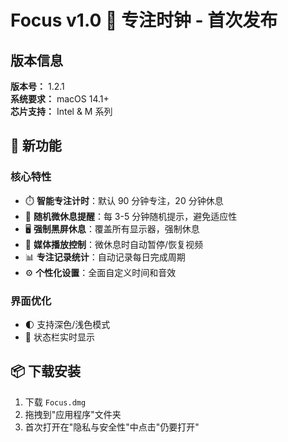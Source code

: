 # Focus v1.0 🎯 专注时钟 - 首次发布

## 版本信息

**版本号：** 1.2.1  
**系统要求：** macOS 14.1+  
**芯片支持：** Intel & M 系列  

## 🎉 新功能

### 核心特性
- ⏱️ **智能专注计时**：默认 90 分钟专注，20 分钟休息
- 🔔 **随机微休息提醒**：每 3-5 分钟随机提示，避免适应性
- 🖥️ **强制黑屏休息**：覆盖所有显示器，强制休息
- 🎵 **媒体播放控制**：微休息时自动暂停/恢复视频
- 📊 **专注记录统计**：自动记录每日完成周期
- ⚙️ **个性化设置**：全面自定义时间和音效

### 界面优化
- 🌓 支持深色/浅色模式
- 📍 状态栏实时显示

## 📦 下载安装

1. 下载 `Focus.dmg`
2. 拖拽到"应用程序"文件夹
3. 首次打开在"隐私与安全性"中点击"仍要打开"
